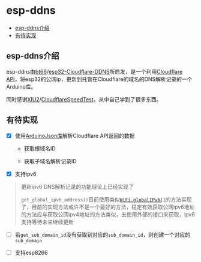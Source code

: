 # esp-ddns

- [esp-ddns介绍](#esp-ddns介绍)
- [有待实现](#有待实现)



## esp-ddns介绍

esp-ddns由[bt66](https://github.com/bt66)/[esp32-Cloudflare-DDNS](https://github.com/bt66/esp32-Cloudflare-DDNS)所启发，是一个利用[Cloudflare API](https://developers.cloudflare.com/api)，将esp32的公网ip，更新到托管在Cloudflare的域名的DNS解析记录的一个Arduino库。

同时感谢[XIU2](https://github.com/XIU2)/[CloudflareSpeedTest](https://github.com/XIU2/CloudflareSpeedTest/issues/40)，从中自己学到了很多东西。



## 有待实现

- [x] 使用[ArduinoJson库](https://github.com/bblanchon/ArduinoJson)解析Cloudflare API返回的数据

  - 获取根域名ID

  - 获取子域名解析记录ID
- [x] 支持ipv6

> 更新ipv6 DNS解析记录的功能理论上已经实现了
>
> `get_global_ipv6_address()`目前使用类似[`WiFi.globalIPv6()`](https://github.com/espressif/arduino-esp32/pull/7065)的方法实现了，目前的实现方法或许不是一个最好的方法，稳定有效获取公网ipv6地址的方法应与获取公网ipv4地址的方法类似，去使用外部的接口来获取，ipv6支持等待未来继续更新



- [ ] 若`get_sub_domain_id`没有获取到对应的`sub_domain_id`，则创建一个对应的`sub_domain`
- [ ] 支持esp8266

